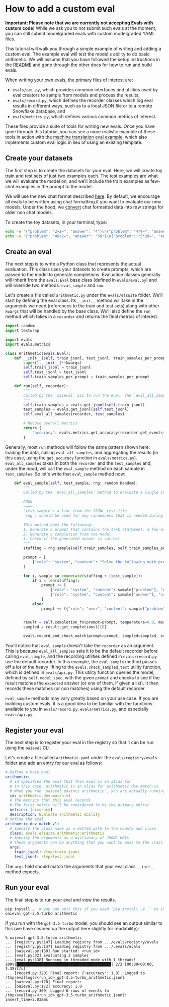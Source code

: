# How to add a custom eval

**Important: Please note that we are currently not accepting Evals with custom code!** While we ask you to not submit such evals at the moment, you can still submit modelgraded evals with custom modelgraded YAML files.

This tutorial will walk you through a simple example of writing and adding a custom eval. The example eval will test the model's ability to do basic arithmetic. We will assume that you have followed the setup instructions in the [README](../README.md) and gone through the other docs for how to run and build evals.

When writing your own evals, the primary files of interest are:
- `evals/api.py`, which provides common interfaces and utilities used by eval creators to sample from models and process the results,
- `evals/record.py`, which defines the recorder classes which log eval results in different ways, such as to a local JSON file or to a remote Snowflake database, and
- `evals/metrics.py`, which defines various common metrics of interest.

These files provide a suite of tools for writing new evals. Once you have gone through this tutorial, you can see a more realistic example of these tools in action with the [machine translation](../evals/elsuite/translate.py) [eval example](../examples/lafand-mt.ipynb), which also implements custom eval logic in lieu of using an existing template.

## Create your datasets

The first step is to create the datasets for your eval. Here, we will create toy train and test sets of just two examples each. The test examples are what we will evaluate the model on, and we'll include the train examples as few-shot examples in the prompt to the model.

We will use the new chat format described [here](https://platform.openai.com/docs/guides/chat/introduction). By default, we encourage all evals to be written using chat formatting if you want to evaluate our new models. Under the hood, we [convert](../evals/prompt/base.py) chat formatted data into raw strings for older non chat models.

To create the toy datasets, in your terminal, type:
```bash
echo -e '{"problem": "2+2=", "answer": "4"}\n{"problem": "4*4=", "answer": "16"}' > /tmp/train.jsonl
echo -e '{"problem": "48+2=", "answer": "50"}\n{"problem": "5*20=", "answer": "100"}' > /tmp/test.jsonl
```

## Create an eval

The next step is to write a Python class that represents the actual evaluation. This class uses your datasets to create prompts, which are passed to the model to generate completions. Evaluation classes generally will inherit from the `evals.Eval` base class (defined in `evals/eval.py`) and will override two methods: `eval_sample` and `run`.

Let's create a file called `arithmetic.py` under the `evals/elsuite` folder. We'll start by defining the eval class. Its `__init__` method will take in the arguments we need (references to the train and test sets) along with other `kwargs` that will be handled by the base class. We'll also define the `run` method which takes in a `recorder` and returns the final metrics of interest.

```python
import random
import textwrap

import evals
import evals.metrics

class Arithmetic(evals.Eval):
    def __init__(self, train_jsonl, test_jsonl, train_samples_per_prompt=2, **kwargs):
        super().__init__(**kwargs)
        self.train_jsonl = train_jsonl
        self.test_jsonl = test_jsonl
        self.train_samples_per_prompt = train_samples_per_prompt

    def run(self, recorder):
        """
        Called by the `oaieval` CLI to run the eval. The `eval_all_samples` method calls `eval_sample`.
        """
        self.train_samples = evals.get_jsonl(self.train_jsonl)
        test_samples = evals.get_jsonl(self.test_jsonl)
        self.eval_all_samples(recorder, test_samples)

        # Record overall metrics
        return {
            "accuracy": evals.metrics.get_accuracy(recorder.get_events("match")),
        }
```

Generally, most `run` methods will follow the same pattern shown here: loading the data, calling `eval_all_samples`, and aggregating the results (in this case, using the `get_accuracy` function in `evals/metrics.py`). `eval_all_samples` takes in both the `recorder` and the `test_samples` and, under the hood, will call the `eval_sample` method on each sample in `test_samples`. So let's write that `eval_sample` method now:

```python
    def eval_sample(self, test_sample, rng: random.Random):
        """
        Called by the `eval_all_samples` method to evaluate a single sample.

        ARGS
        ====
        `test_sample`: a line from the JSONL test file
        `rng`: should be used for any randomness that is needed during evaluation

        This method does the following:
        1. Generate a prompt that contains the task statement, a few examples, and the test question.
        2. Generate a completion from the model.
        3. Check if the generated answer is correct.
        """
        stuffing = rng.sample(self.train_samples, self.train_samples_per_prompt)

        prompt = [
            {"role": "system", "content": "Solve the following math problems"},
        ]

        for i, sample in enumerate(stuffing + [test_sample]):
            if i < len(stuffing):
                prompt += [
                    {"role": "system", "content": sample["problem"], "name": "example_user"},
                    {"role": "system", "content": sample["answer"], "name": "example_assistant"},
                ]
            else:
                prompt += [{"role": "user", "content": sample["problem"]}]


        result = self.completion_fn(prompt=prompt, temperature=0.0, max_tokens=1)
        sampled = result.get_completions()[0]

        evals.record_and_check_match(prompt=prompt, sampled=sampled, expected=test_sample["answer"])
```
You'll notice that `eval_sample` doesn't take the `recorder` as an argument. This is because `eval_all_samples` sets it to be the default recorder before calling `eval_sample`, and the recording utilities defined in `evals/record.py` use the default recorder. In this example, the `eval_sample` method passes off a lot of the heavy lifting to the `evals.check_sampled_text` utility function, which is defined in `evals/api.py`. This utility function queries the model, defined by `self.model_spec`, with the given `prompt` and checks to see if the result matches the `expected` answer (or one of them, if given a list). It then records these matches (or non matches) using the default recorder.

`eval_sample` methods may vary greatly based on your use case. If you are building custom evals, it is a good idea to be familiar with the functions available to you in `evals/record.py`, `evals/metrics.py`, and especially `evals/api.py`.

## Register your eval

The next step is to register your eval in the registry so that it can be run using the `oaieval` CLI.

Let's create a file called `arithmetic.yaml` under the `evals/registry/evals` folder and add an entry for our eval as follows:

```yaml
# Define a base eval
arithmetic:
  # id specifies the eval that this eval is an alias for
  # in this case, arithmetic is an alias for arithmetic.dev.match-v1
  # When you run `oaieval davinci arithmetic`, you are actually running `oaieval davinci arithmetic.dev.match-v1`
  id: arithmetic.dev.match-v1
  # The metrics that this eval records
  # The first metric will be considered to be the primary metric
  metrics: [accuracy]
  description: Evaluate arithmetic ability
# Define the eval
arithmetic.dev.match-v1:
  # Specify the class name as a dotted path to the module and class
  class: evals.elsuite.arithmetic:Arithmetic
  # Specify the arguments as a dictionary of JSONL URIs
  # These arguments can be anything that you want to pass to the class constructor
  args:
    train_jsonl: /tmp/train.jsonl
    test_jsonl: /tmp/test.jsonl
```

The `args` field should match the arguments that your eval class `__init__` method expects.

## Run your eval

The final step is to run your eval and view the results.

```sh
pip install .  # you can omit this if you used `pip install -e .` to install
oaieval gpt-3.5-turbo arithmetic
```

If you run with the `gpt-3.5-turbo` model, you should see an output similar to this (we have cleaned up the output here slightly for readability):

```
% oaieval gpt-3.5-turbo arithmetic
... [registry.py:147] Loading registry from .../evals/registry/evals
... [registry.py:147] Loading registry from .../.evals/evals
... [oaieval.py:139] Run started: <run_id>
... [eval.py:32] Evaluating 2 samples
... [eval.py:138] Running in threaded mode with 1 threads!
100%|██████████████████████████████████████████| 2/2 [00:00<00:00,  3.35it/s]
... [record.py:320] Final report: {'accuracy': 1.0}. Logged to /tmp/evallogs/<run_id>_gpt-3.5-turbo_arithmetic.jsonl
... [oaieval.py:170] Final report:
... [oaieval.py:172] accuracy: 1.0
... [record.py:309] Logged 6 rows of events to /tmp/evallogs/<run_id>_gpt-3.5-turbo_arithmetic.jsonl: insert_time=2.038ms
```

